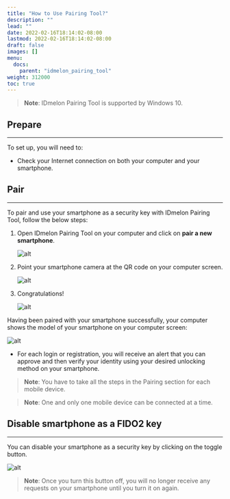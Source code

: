 ```yaml
---
title: "How to Use Pairing Tool?"
description: ""
lead: ""
date: 2022-02-16T18:14:02-08:00
lastmod: 2022-02-16T18:14:02-08:00
draft: false
images: []
menu:
  docs:
    parent: "idmelon_pairing_tool"
weight: 312000
toc: true
---
```


> **Note**: IDmelon Pairing Tool is supported by Windows 10.  

## Prepare  

---

To set up, you will need to:  

- Check your Internet connection on both your computer and your smartphone.  

## Pair  

---

To pair and use your smartphone as a security key with IDmelon Pairing Tool, follow the below steps:  

1. Open IDmelon Pairing Tool on your computer and click on **pair a new smartphone**.  

    ![alt](/images/vendor/PairingTool/pairingtool_1.png)  

2. Point your smartphone camera at the QR code on your computer screen.  

    ![alt](/images/vendor/PairingTool/pairingtool_2.png)  

3. Congratulations!  

    ![alt](/images/vendor/PairingTool/pairingtool_3.png)  

Having been paired with your smartphone successfully, your computer shows the model of your smartphone on your computer screen:  

![alt](/images/vendor/PairingTool/pairingtool_4.png)  

- For each login or registration, you will receive an alert that you can approve and then verify your identity using your desired unlocking method on your smartphone.  

<!-- -->
> **Note**: You have to take all the steps in the Pairing section for each mobile device.  

<!-- -->
> **Note**: One and only one mobile device can be connected at a time.  

## Disable smartphone as a FIDO2 key  

---

You can disable your smartphone as a security key by clicking on the toggle button.  

![alt](/images/vendor/PairingTool/pairingtool_5.png)  

> **Note**: Once you turn this button off, you will no longer receive any requests on your smartphone until you turn it on again.  
